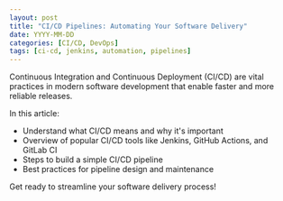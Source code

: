 ```yaml
---
layout: post
title: "CI/CD Pipelines: Automating Your Software Delivery"
date: YYYY-MM-DD
categories: [CI/CD, DevOps]
tags: [ci-cd, jenkins, automation, pipelines]
---
```


Continuous Integration and Continuous Deployment (CI/CD) are vital practices in modern software development that enable faster and more reliable releases.

In this article:

- Understand what CI/CD means and why it's important
- Overview of popular CI/CD tools like Jenkins, GitHub Actions, and GitLab CI
- Steps to build a simple CI/CD pipeline
- Best practices for pipeline design and maintenance

Get ready to streamline your software delivery process!
